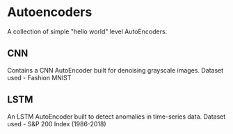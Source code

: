 # Autoencoders
A collection of simple "hello world" level AutoEncoders.

## CNN
Contains a CNN AutoEncoder built for denoising grayscale images.
Dataset used - Fashion MNIST

## LSTM
An LSTM AutoEncoder built to detect anomalies in time-series data.
Dataset used - S&P 200 Index (1986-2018)
